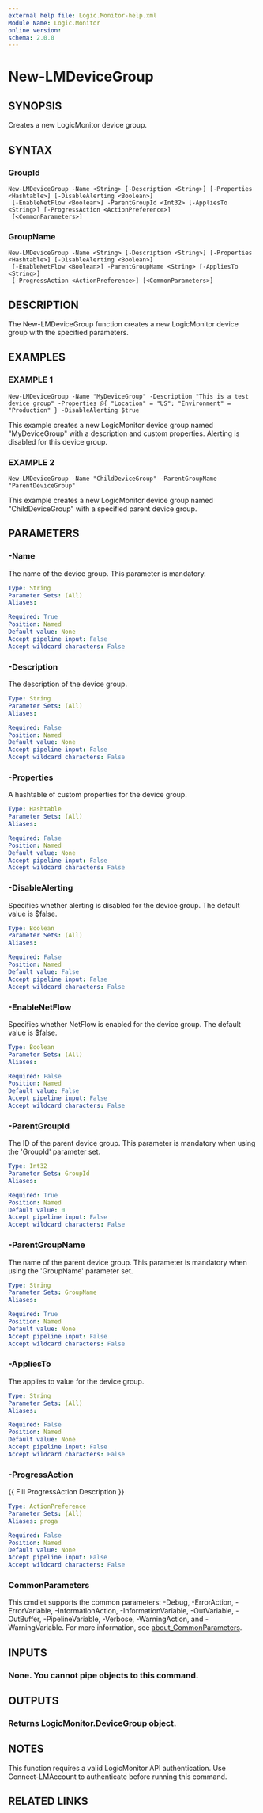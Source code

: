 ```yaml
---
external help file: Logic.Monitor-help.xml
Module Name: Logic.Monitor
online version:
schema: 2.0.0
---
```


# New-LMDeviceGroup

## SYNOPSIS
Creates a new LogicMonitor device group.

## SYNTAX

### GroupId
```
New-LMDeviceGroup -Name <String> [-Description <String>] [-Properties <Hashtable>] [-DisableAlerting <Boolean>]
 [-EnableNetFlow <Boolean>] -ParentGroupId <Int32> [-AppliesTo <String>] [-ProgressAction <ActionPreference>]
 [<CommonParameters>]
```

### GroupName
```
New-LMDeviceGroup -Name <String> [-Description <String>] [-Properties <Hashtable>] [-DisableAlerting <Boolean>]
 [-EnableNetFlow <Boolean>] -ParentGroupName <String> [-AppliesTo <String>]
 [-ProgressAction <ActionPreference>] [<CommonParameters>]
```

## DESCRIPTION
The New-LMDeviceGroup function creates a new LogicMonitor device group with the specified parameters.

## EXAMPLES

### EXAMPLE 1
```
New-LMDeviceGroup -Name "MyDeviceGroup" -Description "This is a test device group" -Properties @{ "Location" = "US"; "Environment" = "Production" } -DisableAlerting $true
```

This example creates a new LogicMonitor device group named "MyDeviceGroup" with a description and custom properties.
Alerting is disabled for this device group.

### EXAMPLE 2
```
New-LMDeviceGroup -Name "ChildDeviceGroup" -ParentGroupName "ParentDeviceGroup"
```

This example creates a new LogicMonitor device group named "ChildDeviceGroup" with a specified parent device group.

## PARAMETERS

### -Name
The name of the device group.
This parameter is mandatory.

```yaml
Type: String
Parameter Sets: (All)
Aliases:

Required: True
Position: Named
Default value: None
Accept pipeline input: False
Accept wildcard characters: False
```

### -Description
The description of the device group.

```yaml
Type: String
Parameter Sets: (All)
Aliases:

Required: False
Position: Named
Default value: None
Accept pipeline input: False
Accept wildcard characters: False
```

### -Properties
A hashtable of custom properties for the device group.

```yaml
Type: Hashtable
Parameter Sets: (All)
Aliases:

Required: False
Position: Named
Default value: None
Accept pipeline input: False
Accept wildcard characters: False
```

### -DisableAlerting
Specifies whether alerting is disabled for the device group.
The default value is $false.

```yaml
Type: Boolean
Parameter Sets: (All)
Aliases:

Required: False
Position: Named
Default value: False
Accept pipeline input: False
Accept wildcard characters: False
```

### -EnableNetFlow
Specifies whether NetFlow is enabled for the device group.
The default value is $false.

```yaml
Type: Boolean
Parameter Sets: (All)
Aliases:

Required: False
Position: Named
Default value: False
Accept pipeline input: False
Accept wildcard characters: False
```

### -ParentGroupId
The ID of the parent device group.
This parameter is mandatory when using the 'GroupId' parameter set.

```yaml
Type: Int32
Parameter Sets: GroupId
Aliases:

Required: True
Position: Named
Default value: 0
Accept pipeline input: False
Accept wildcard characters: False
```

### -ParentGroupName
The name of the parent device group.
This parameter is mandatory when using the 'GroupName' parameter set.

```yaml
Type: String
Parameter Sets: GroupName
Aliases:

Required: True
Position: Named
Default value: None
Accept pipeline input: False
Accept wildcard characters: False
```

### -AppliesTo
The applies to value for the device group.

```yaml
Type: String
Parameter Sets: (All)
Aliases:

Required: False
Position: Named
Default value: None
Accept pipeline input: False
Accept wildcard characters: False
```

### -ProgressAction
{{ Fill ProgressAction Description }}

```yaml
Type: ActionPreference
Parameter Sets: (All)
Aliases: proga

Required: False
Position: Named
Default value: None
Accept pipeline input: False
Accept wildcard characters: False
```

### CommonParameters
This cmdlet supports the common parameters: -Debug, -ErrorAction, -ErrorVariable, -InformationAction, -InformationVariable, -OutVariable, -OutBuffer, -PipelineVariable, -Verbose, -WarningAction, and -WarningVariable. For more information, see [about_CommonParameters](http://go.microsoft.com/fwlink/?LinkID=113216).

## INPUTS

### None. You cannot pipe objects to this command.
## OUTPUTS

### Returns LogicMonitor.DeviceGroup object.
## NOTES
This function requires a valid LogicMonitor API authentication.
Use Connect-LMAccount to authenticate before running this command.

## RELATED LINKS
